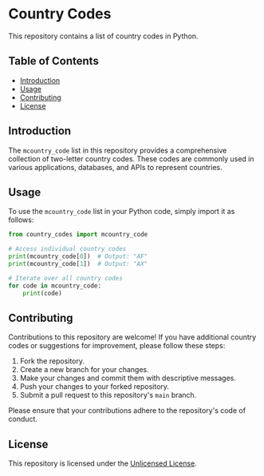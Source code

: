 # Country Codes

This repository contains a list of country codes in Python.

## Table of Contents

- [Introduction](#introduction)
- [Usage](#usage)
- [Contributing](#contributing)
- [License](#license)

## Introduction

The `mcountry_code` list in this repository provides a comprehensive collection of two-letter country codes. These codes are commonly used in various applications, databases, and APIs to represent countries.

## Usage

To use the `mcountry_code` list in your Python code, simply import it as follows:

```python
from country_codes import mcountry_code

# Access individual country codes
print(mcountry_code[0])  # Output: "AF"
print(mcountry_code[1])  # Output: "AX"

# Iterate over all country codes
for code in mcountry_code:
    print(code)
```

## Contributing

Contributions to this repository are welcome! If you have additional country codes or suggestions for improvement, please follow these steps:

1. Fork the repository.
2. Create a new branch for your changes.
3. Make your changes and commit them with descriptive messages.
4. Push your changes to your forked repository.
5. Submit a pull request to this repository's `main` branch.

Please ensure that your contributions adhere to the repository's code of conduct.

## License

This repository is licensed under the [Unlicensed License](LICENSE).

```
